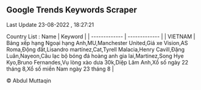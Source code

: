 

## Google Trends Keywords Scraper 
 
Last Update 23-08-2022 , 18:27:21

Country List :
 Name  | Keyword |
| ------------- | ------------- |
| VIETNAM | Bảng xếp hạng Ngoại hạng Anh,MU,Manchester United,Giá xe Vision,AS Roma,Động đất,Lisandro martínez,Cat,Tyrell Malacia,Henry Cavill,Đặng Luân,Nayeon,Câu lạc bộ bóng đá hoàng anh gia lai,Martinez,Song Hye Kyo,Bruno Fernandes,Vụ lòng xào dưa 30k,Diệp Lâm Anh,Xổ số ngày 22 tháng 8,Xổ số miền Nam ngày 23 tháng 8 |



© Abdul Muttaqin 
